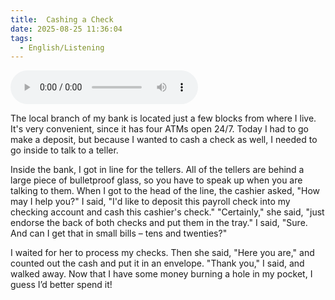```yaml
---
title:  Cashing a Check
date: 2025-08-25 11:36:04
tags: 
  - English/Listening
---
```

<audio controls src="https://cx-onedrive.pages.dev/api/raw?path=/Polyglot/ESLPod/028-cashing-a-check.mp3"></audio>

The local branch of my bank is located just a few blocks from where I live. It's very convenient, since it has four ATMs open 24/7. Today I had to go make a deposit, but because I wanted to cash a check as well, I needed to go inside to talk to a teller. 

Inside the bank, I got in line for the tellers. All of the tellers are behind a large piece of bulletproof glass, so you have to speak up when you are talking to them. When I got to the head of the line, the cashier asked, "How may I help you?" I said, "I'd like to deposit this payroll check into my checking account and cash this cashier's check." "Certainly," she said, "just endorse the back of both checks and put them in the tray." I said, "Sure. And can I get that in small bills – tens and twenties?"

I waited for her to process my checks. Then she said, "Here you are," and counted out the cash and put it in an envelope. "Thank you," I said, and walked away. Now that I have some money burning a hole in my pocket, I guess I’d better spend it!
